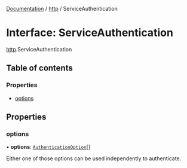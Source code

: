 [Documentation](../index.md) / [http](../modules/http.md) / ServiceAuthentication

# Interface: ServiceAuthentication

[http](../modules/http.md).ServiceAuthentication

## Table of contents

### Properties

- [options](http.ServiceAuthentication.md#options)

## Properties

### options

• **options**: [`AuthenticationOption`](http.AuthenticationOption.md)[]

Either one of those options can be used independently to authenticate.
